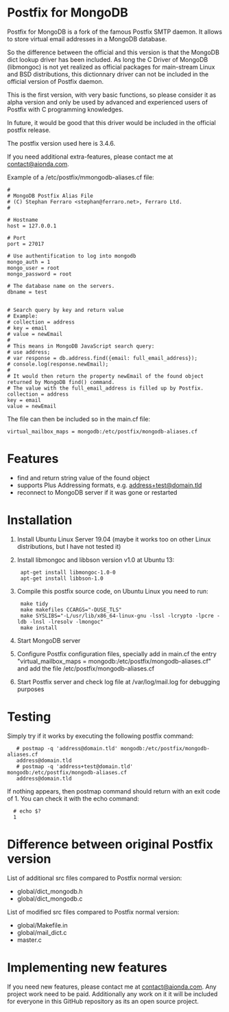 Postfix for MongoDB
===================

Postfix for MongoDB is a fork of the famous Postfix SMTP daemon.
It allows to store virtual email addresses in a MongoDB database.

So the difference between the official and this version is that
the MongoDB dict lookup driver has been included.
As long the C Driver of MongoDB (libmongoc) is not yet realized as
official packages for main-stream Linux and BSD distributions,
this dictionnary driver can not be included in the official version
of Postfix daemon.

This is the first version, with very basic functions, so please
consider it as alpha version and only be used by advanced and
experienced users of Postfix with C programming knowledges.

In future, it would be good that this driver would be included in
the official postfix release.

The postfix version used here is 3.4.6.

If you need additional extra-features, please contact me at
contact@aionda.com.

Example of a /etc/postfix/mmongodb-aliases.cf file:

	#
	# MongoDB Postfix Alias File
	# (C) Stephan Ferraro <stephan@ferraro.net>, Ferraro Ltd.
	#

	# Hostname
	host = 127.0.0.1

	# Port
	port = 27017

	# Use authentification to log into mongodb
	mongo_auth = 1
	mongo_user = root
	mongo_password = root

	# The database name on the servers.
	dbname = test

	
	# Search query by key and return value
	# Example:
	# collection = address
	# key = email
	# value = newEmail
	#
	# This means in MongoDB JavaScript search query:
	# use address;
	# var response = db.address.find({email: full_email_address}); 
	# console.log(response.newEmail);
	#
	# It would then return the property newEmail of the found object returned by MongoDB find() command.   
	# The value with the full_email_address is filled up by Postfix.
	collection = address
	key = email
	value = newEmail

The file can then be included so in the main.cf file:

	virtual_mailbox_maps = mongodb:/etc/postfix/mongodb-aliases.cf

Features
========
- find and return string value of the found object
- supports Plus Addressing formats, e.g. address+test@domain.tld
- reconnect to MongoDB server if it was gone or restarted

Installation
============

1. Install Ubuntu Linux Server 19.04 (maybe it works too on other Linux distributions, but I have not tested it)

2. Install libmongoc and libbson version v1.0 at Ubuntu 13:

        apt-get install libmongoc-1.0-0
        apt-get install libbson-1.0

3. Compile this postfix source code, on Ubuntu Linux you need to run:

		make tidy
		make makefiles CCARGS="-DUSE_TLS"
		make SYSLIBS="-L/usr/lib/x86_64-linux-gnu -lssl -lcrypto -lpcre -ldb -lnsl -lresolv -lmongoc"
		make install

4. Start MongoDB server
5. Configure Postfix configuration files, specially add in main.cf the entry "virtual_mailbox_maps = mongodb:/etc/postfix/mongodb-aliases.cf" and add the file /etc/postfix/mongodb-aliases.cf
6. Start Postfix server and check log file at /var/log/mail.log for debugging purposes

Testing
=======
Simply try if it works by executing the following postfix command:

       # postmap -q 'address@domain.tld' mongodb:/etc/postfix/mongodb-aliases.cf 
       address@domain.tld
       # postmap -q 'address+test@domain.tld' mongodb:/etc/postfix/mongodb-aliases.cf 
       address@domain.tld

If nothing appears, then postmap command should return with an exit code of 1. You can check it with the echo command:

      # echo $?
      1

Difference between original Postfix version
===========================================
List of additional src files compared to Postfix normal version:
- global/dict_mongodb.h
- global/dict_mongodb.c

List of modified src files compared to Postfix normal version:
- global/Makefile.in
- global/mail_dict.c
- master.c

Implementing new features
=========================
If you need new features, please contact me at contact@aionda.com.
Any project work need to be paid. Additionally any work on it it will be included for everyone in this GitHub repository as its an open source project.
